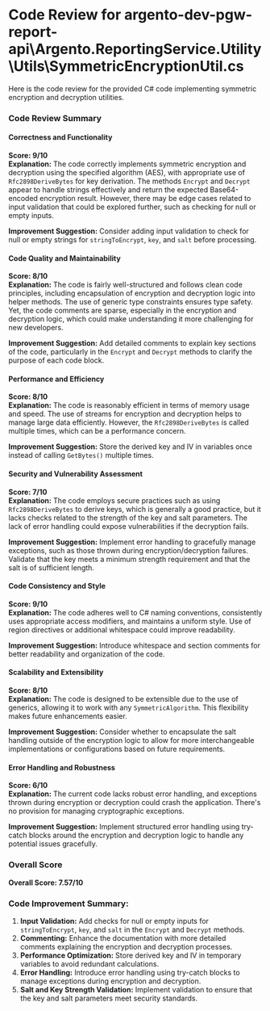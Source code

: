 # Code Review for argento-dev-pgw-report-api\Argento.ReportingService.Utility\Utils\SymmetricEncryptionUtil.cs

Here is the code review for the provided C# code implementing symmetric encryption and decryption utilities.

### Code Review Summary

#### Correctness and Functionality
**Score: 9/10**  
**Explanation:** The code correctly implements symmetric encryption and decryption using the specified algorithm (AES), with appropriate use of `Rfc2898DeriveBytes` for key derivation. The methods `Encrypt` and `Decrypt` appear to handle strings effectively and return the expected Base64-encoded encryption result. However, there may be edge cases related to input validation that could be explored further, such as checking for null or empty inputs.

**Improvement Suggestion:** Consider adding input validation to check for null or empty strings for `stringToEncrypt`, `key`, and `salt` before processing.

#### Code Quality and Maintainability
**Score: 8/10**  
**Explanation:** The code is fairly well-structured and follows clean code principles, including encapsulation of encryption and decryption logic into helper methods. The use of generic type constraints ensures type safety. Yet, the code comments are sparse, especially in the encryption and decryption logic, which could make understanding it more challenging for new developers.

**Improvement Suggestion:** Add detailed comments to explain key sections of the code, particularly in the `Encrypt` and `Decrypt` methods to clarify the purpose of each code block.

#### Performance and Efficiency
**Score: 8/10**  
**Explanation:** The code is reasonably efficient in terms of memory usage and speed. The use of streams for encryption and decryption helps to manage large data efficiently. However, the `Rfc2898DeriveBytes` is called multiple times, which can be a performance concern.

**Improvement Suggestion:** Store the derived key and IV in variables once instead of calling `GetBytes()` multiple times.

#### Security and Vulnerability Assessment
**Score: 7/10**  
**Explanation:** The code employs secure practices such as using `Rfc2898DeriveBytes` to derive keys, which is generally a good practice, but it lacks checks related to the strength of the key and salt parameters. The lack of error handling could expose vulnerabilities if the decryption fails.

**Improvement Suggestion:** Implement error handling to gracefully manage exceptions, such as those thrown during encryption/decryption failures. Validate that the key meets a minimum strength requirement and that the salt is of sufficient length.

#### Code Consistency and Style
**Score: 9/10**  
**Explanation:** The code adheres well to C# naming conventions, consistently uses appropriate access modifiers, and maintains a uniform style. Use of region directives or additional whitespace could improve readability.

**Improvement Suggestion:** Introduce whitespace and section comments for better readability and organization of the code.

#### Scalability and Extensibility
**Score: 8/10**  
**Explanation:** The code is designed to be extensible due to the use of generics, allowing it to work with any `SymmetricAlgorithm`. This flexibility makes future enhancements easier.

**Improvement Suggestion:** Consider whether to encapsulate the salt handling outside of the encryption logic to allow for more interchangeable implementations or configurations based on future requirements.

#### Error Handling and Robustness
**Score: 6/10**  
**Explanation:** The current code lacks robust error handling, and exceptions thrown during encryption or decryption could crash the application. There's no provision for managing cryptographic exceptions.

**Improvement Suggestion:** Implement structured error handling using try-catch blocks around the encryption and decryption logic to handle any potential issues gracefully.

### Overall Score
**Overall Score: 7.57/10**

### Code Improvement Summary:
1. **Input Validation:** Add checks for null or empty inputs for `stringToEncrypt`, `key`, and `salt` in the `Encrypt` and `Decrypt` methods.
2. **Commenting:** Enhance the documentation with more detailed comments explaining the encryption and decryption processes.
3. **Performance Optimization:** Store derived key and IV in temporary variables to avoid redundant calculations.
4. **Error Handling:** Introduce error handling using try-catch blocks to manage exceptions during encryption and decryption.
5. **Salt and Key Strength Validation:** Implement validation to ensure that the key and salt parameters meet security standards.